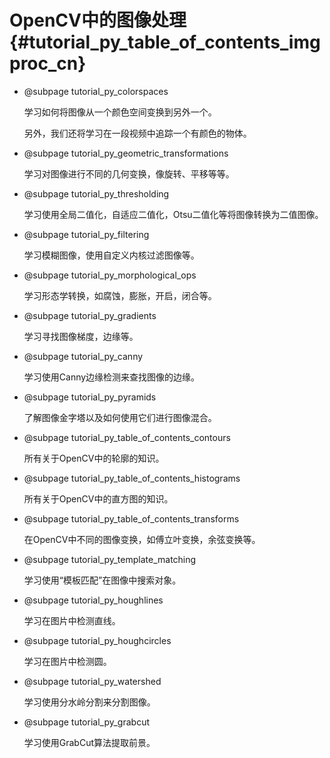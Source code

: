 # OpenCV中的图像处理{#tutorial_py_table_of_contents_imgproc_cn}

- @subpage tutorial_py_colorspaces

  学习如何将图像从一个颜色空间变换到另外一个。

  另外，我们还将学习在一段视频中追踪一个有颜色的物体。

- @subpage tutorial_py_geometric_transformations

  学习对图像进行不同的几何变换，像旋转、平移等等。

- @subpage tutorial_py_thresholding

  学习使用全局二值化，自适应二值化，Otsu二值化等将图像转换为二值图像。

- @subpage tutorial_py_filtering

  学习模糊图像，使用自定义内核过滤图像等。

- @subpage tutorial_py_morphological_ops

  学习形态学转换，如腐蚀，膨胀，开启，闭合等。

- @subpage tutorial_py_gradients

  学习寻找图像梯度，边缘等。

- @subpage tutorial_py_canny

  学习使用Canny边缘检测来查找图像的边缘。

- @subpage tutorial_py_pyramids

  了解图像金字塔以及如何使用它们进行图像混合。

- @subpage tutorial_py_table_of_contents_contours

  所有关于OpenCV中的轮廓的知识。

- @subpage tutorial_py_table_of_contents_histograms

  所有关于OpenCV中的直方图的知识。

- @subpage tutorial_py_table_of_contents_transforms

  在OpenCV中不同的图像变换，如傅立叶变换，余弦变换等。

- @subpage tutorial_py_template_matching

  学习使用“模板匹配”在图像中搜索对象。

- @subpage tutorial_py_houghlines

  学习在图片中检测直线。

- @subpage tutorial_py_houghcircles

  学习在图片中检测圆。

- @subpage tutorial_py_watershed

  学习使用分水岭分割来分割图像。

- @subpage tutorial_py_grabcut

  学习使用GrabCut算法提取前景。